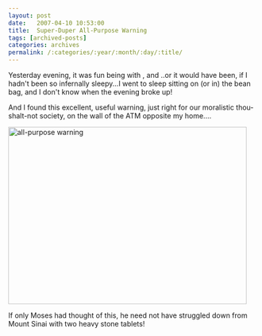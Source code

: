 ```yaml
---
layout: post
date:	2007-04-10 10:53:00
title:  Super-Duper All-Purpose Warning
tags: [archived-posts]
categories: archives
permalink: /:categories/:year/:month/:day/:title/
---
```

Yesterday evening, it was fun being with <LJ user="shortindiangirl">, <LJ user="chaibacca"> and <LJ user="amoghavarsha">..or it would have been, if I hadn't been so infernally sleepy...I went to sleep sitting on (or in) the bean bag, and I don't know when the evening broke up!

And I found this excellent, useful warning, just right for our moralistic thou-shalt-not society, on the wall of the ATM opposite my home....


<a href="http://www.flickr.com/photos/93608290@N00/453538172/" title="Photo Sharing"><img src="http://farm1.static.flickr.com/182/453538172_e6439cb418_o.jpg" width="480" height="357" alt="all-purpose warning" /></a>


If only Moses had thought of this, he need not have struggled down from Mount Sinai with two heavy stone tablets!

